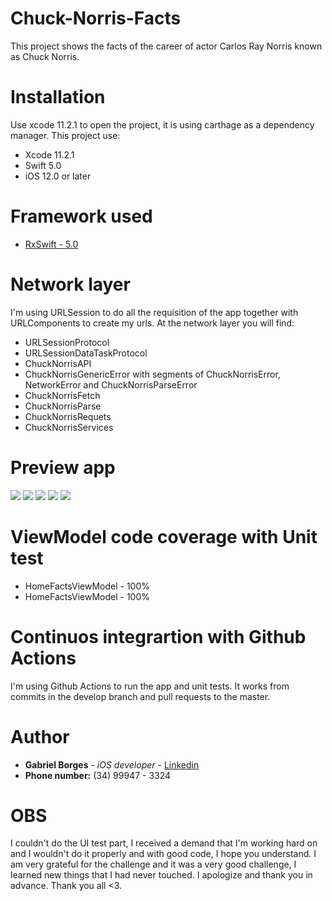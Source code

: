 # Chuck-Norris-Facts

This project shows the facts of the career of actor Carlos Ray Norris known as Chuck Norris.

# Installation

Use xcode 11.2.1 to open the project, it is using carthage as a dependency manager. This project use:

* Xcode 11.2.1
* Swift 5.0
* iOS 12.0 or later

# Framework used

* [RxSwift - 5.0](https://github.com/ReactiveX/RxSwift)

# Network layer

I'm using URLSession to do all the requisition of the app together with URLComponents to create my urls. At the network layer you will find:

* URLSessionProtocol
* URLSessionDataTaskProtocol
* ChuckNorrisAPI
* ChuckNorrisGenericError with segments of ChuckNorrisError, NetworkError and ChuckNorrisParseError
* ChuckNorrisFetch
* ChuckNorrisParse
* ChuckNorrisRequets
* ChuckNorrisServices

# Preview app

<img src=images/launch.png> <img src=images/homeFactsEmpty.png> <img src=images/homeFacts.png> <img src=images/searchFacts.png> <img src=images/shareFacts.png>

# ViewModel code coverage with Unit test

* HomeFactsViewModel - 100%
* HomeFactsViewModel - 100%

# Continuos integrartion with Github Actions

I'm using Github Actions to run the app and unit tests. It works from commits in the develop branch and pull requests to the master.

# Author

* **Gabriel Borges** - *iOS developer* - [Linkedin](https://www.linkedin.com/in/gabriel-borges-034420100/)
* **Phone number:** (34) 99947 - 3324

# OBS

I couldn't do the UI test part, I received a demand that I'm working hard on and I wouldn't do it properly and with good code, I hope you understand. I am very grateful for the challenge and it was a very good challenge, I learned new things that I had never touched. I apologize and thank you in advance. Thank you all <3.
